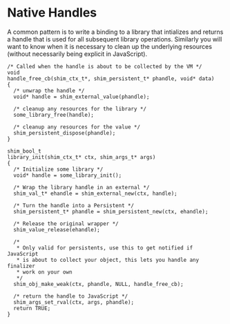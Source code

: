 # Native Handles

A common pattern is to write a binding to a library that intializes and returns
a handle that is used for all subsequent library operations. Similarly you will
want to know when it is necessary to clean up the underlying resources
(without necessarily being explicit in JavaScript).

~~~~~~~~~~~~~~~{.c}
/* Called when the handle is about to be collected by the VM */
void
handle_free_cb(shim_ctx_t*, shim_persistent_t* phandle, void* data)
{
  /* unwrap the handle */
  void* handle = shim_external_value(phandle);

  /* cleanup any resources for the library */
  some_library_free(handle);

  /* cleanup any resources for the value */
  shim_persistent_dispose(phandle);
}

shim_bool_t
library_init(shim_ctx_t* ctx, shim_args_t* args)
{
  /* Initialize some library */
  void* handle = some_library_init();

  /* Wrap the library handle in an external */
  shim_val_t* ehandle = shim_external_new(ctx, handle);

  /* Turn the handle into a Persistent */
  shim_persistent_t* phandle = shim_persistent_new(ctx, ehandle);

  /* Release the original wrapper */
  shim_value_release(ehandle);

  /*
   * Only valid for persistents, use this to get notified if JavaScript
   * is about to collect your object, this lets you handle any finalizer
   * work on your own
   */
  shim_obj_make_weak(ctx, phandle, NULL, handle_free_cb);

  /* return the handle to JavaScript */
  shim_args_set_rval(ctx, args, phandle);
  return TRUE;
}
~~~~~~~~~~~~~~~
